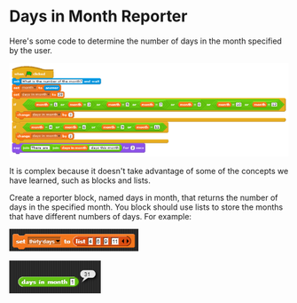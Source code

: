 # Days in Month Reporter

Here's some code to determine the number of days in the month specified by the user.  

![](../.gitbook/assets/image%20%28359%29.png)

It is complex because it doesn't take advantage of some of the concepts we have learned, such as blocks and lists.

Create a reporter block, named days in month, that returns the number of days in the specified month. You block should use lists to store the months that have different numbers of days. For example:

![](../.gitbook/assets/image%20%28356%29.png)

![](../.gitbook/assets/image%20%28348%29.png) 

